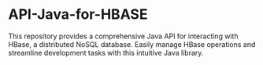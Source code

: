 # API-Java-for-HBASE
This repository provides a comprehensive Java API for interacting with HBase, a distributed NoSQL database. Easily manage HBase operations and streamline development tasks with this intuitive Java library.
